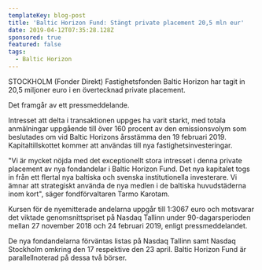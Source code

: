 ```yaml
---
templateKey: blog-post
title: 'Baltic Horizon Fund: Stängt private placement 20,5 mln eur'
date: 2019-04-12T07:35:28.128Z
sponsored: true
featured: false
tags:
  - Baltic Horizon
---
```

STOCKHOLM (Fonder Direkt) Fastighetsfonden Baltic Horizon har tagit in 20,5 miljoner euro i en övertecknad private placement.



Det framgår av ett pressmeddelande.



Intresset att delta i transaktionen uppges ha varit starkt, med totala anmälningar uppgående till över 160 procent av den emissionsvolym som beslutades om vid Baltic Horizons årsstämma den 19 februari 2019. Kapitaltillskottet kommer att användas till nya fastighetsinvesteringar.



"Vi är mycket nöjda med det exceptionellt stora intresset i denna private placement av nya fondandelar i Baltic Horizon Fund. Det nya kapitalet togs in från ett flertal nya baltiska och svenska institutionella investerare. Vi ämnar att strategiskt använda de nya medlen i de baltiska huvudstäderna inom kort", säger fondförvaltaren Tarmo Karotam.



Kursen för de nyemitterade andelarna uppgår till 1:3067 euro och motsvarar det viktade genomsnittspriset på Nasdaq Tallinn under 90-dagarsperioden mellan 27 november 2018 och 24 februari 2019, enligt pressmeddelandet.



De nya fondandelarna förväntas listas på Nasdaq Tallinn samt Nasdaq Stockholm omkring den 17 respektive den 23 april. Baltic Horizon Fund är parallellnoterad på dessa två börser.
